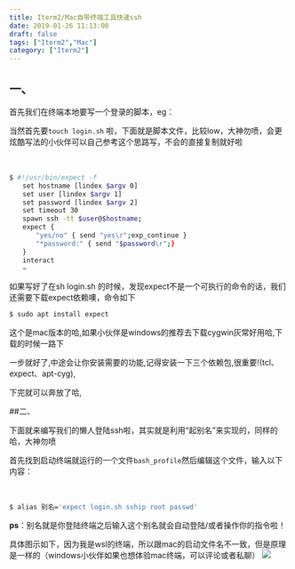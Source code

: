 ```yaml
---
title: Iterm2/Mac自带终端工具快速ssh
date: 2019-01-26 11:13:00
draft: false
tags: ["Iterm2","Mac"]
category: ["Iterm2"]
---
```


## 一、
首先我们在终端本地要写一个登录的脚本，eg：

当然首先要```touch login.sh``` 啦，下面就是脚本文件，比较low，大神勿喷，会更炫酷写法的小伙伴可以自己参考这个思路写，不会的直接复制就好啦

　　

```bash
$ #!/usr/bin/expect -f
　　set hostname [lindex $argv 0]
　　set user [lindex $argv 1]
　　set password [lindex $argv 2]
　　set timeout 30
　　spawn ssh -tt $user@$hostname;
　　expect {
　　　　"yes/no" { send "yes\r";exp_continue }
　　　　"*password:" { send "$password\r";}
　　}
　　interact
　　~
```

如果写好了在sh login.sh 的时候，发现expect不是一个可执行的命令的话，我们还需要下载expect依赖噢，命令如下
```bash
$ sudo apt install expect
```
这个是mac版本的哈,如果小伙伴是windows的推荐去下载cygwin灰常好用哈,下载的时候一路下

一步就好了,中途会让你安装需要的功能,记得安装一下三个依赖包,很重要!(tcl、expect、apt-cyg),

下完就可以奔放了哈,

##二、

下面就来编写我们的懒人登陆ssh啦，其实就是利用“起别名”来实现的，同样的哈，大神勿喷

首先找到启动终端就运行的一个文件```bash_profile```然后编辑这个文件，输入以下内容：

　　　　

```bash
$ alias 别名='expect login.sh sship root passwd'
```

**ps**：别名就是你登陆终端之后输入这个别名就会自动登陆/或者操作你的指令啦！


具体图示如下，因为我是wsl的终端，所以跟mac的启动文件名不一致，但是原理是一样的（windows小伙伴如果也想体验mac终端，可以评论或者私聊）
![](https://img-blog.csdnimg.cn/img_convert/81b5757e6ba93a39660195244f1b4d1b.png)
　　　